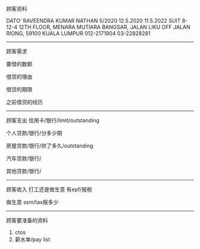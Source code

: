 顾客资料

DATO’ RAVEENDRA KUMAR NATHAN 5/2020 12.5.2020 11.5.2022 SUIT 8-12-4 12TH FLOOR, MENARA MUTIARA BANGSAR, JALAN LIKU OFF JALAN RIONG, 59100 KUALA LUMPUR 012-2171904 03-22828281

-----------------
顾客需求


要借的数额

借贷的理由

借贷的期限

之前借贷的经历


--------------
顾客支出
信用卡/银行/limit/outstanding


个人贷款/银行/分多少期

房屋贷款/银行/供了多久/outstanding

汽车贷款/银行/


其他贷款/银行/

-----------
顾客收入
打工还是做生意
有epf/报税

做生意 ssm/tax报多少

-------
顾客要准备的资料
1. ctos
2. 薪水单/pay list




